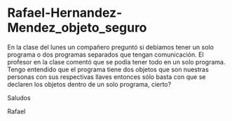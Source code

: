 # Rafael-Hernandez-Mendez_objeto_seguro

En la clase del lunes un compañero preguntó si debíamos tener un solo programa o dos programas separados que tengan comunicación. 
El profesor en la clase comentó que se podía tener todo en un solo programa. 
Tengo entendido que el programa tiene dos objetos que son nuestras personas con sus respectivas llaves entonces sólo basta con que se declaren los objetos dentro de un solo programa, cierto?

Saludos

Rafael
